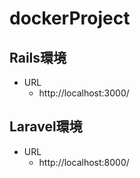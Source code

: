 # dockerProject
## Rails環境
- URL
  - http://localhost:3000/
  
## Laravel環境
- URL
  - http://localhost:8000/
